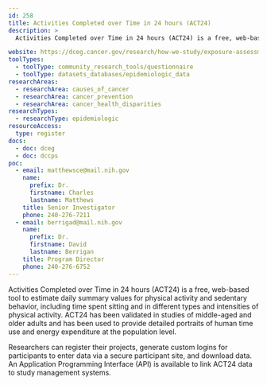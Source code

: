 ```yaml
---
id: 258
title: Activities Completed over Time in 24 hours (ACT24)
description: >
  Activities Completed over Time in 24 hours (ACT24) is a free, web-based tool for epidemiologic, interventional, behavioral, or clinical research on energy expenditure. ACT24 estimates daily summary values for physical activity and sedentary behavior, including time spent sitting and in different types and intensities of physical activity, based on previous-day recall reporting from participants.

website: https://dceg.cancer.gov/research/how-we-study/exposure-assessment/physical-activities-completed-over-time-24-hours-act-24
toolTypes:
  - toolType: community_research_tools/questionnaire
  - toolType: datasets_databases/epidemiologic_data
researchAreas:
  - researchArea: causes_of_cancer
  - researchArea: cancer_prevention
  - researchArea: cancer_health_disparities
researchTypes:
  - researchType: epidemiologic
resourceAccess:
  type: register
docs:
  - doc: dceg
  - doc: dccps
poc:
  - email: matthewsce@mail.nih.gov
    name:
      prefix: Dr.
      firstname: Charles
      lastname: Matthews
    title: Senior Investigator
    phone: 240-276-7211
  - email: berrigad@mail.nih.gov
    name:
      prefix: Dr.
      firstname: David
      lastname: Berrigan
    title: Program Director
    phone: 240-276-6752
---
```

Activities Completed over Time in 24 hours (ACT24) is a free, web-based tool to estimate daily summary values for physical activity and sedentary behavior, including time spent sitting and in different types and intensities of physical activity. ACT24 has been validated in studies of middle-aged and older adults and has been used to provide detailed portraits of human time use and energy expenditure at the population level.

Researchers can register their projects, generate custom logins for participants to enter data via a secure participant site, and download data. An Application Programming Interface (API) is available to link ACT24 data to study management systems.